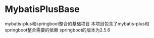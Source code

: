 # MybatisPlusBase
mybatis-plus和springboot整合的基础项目
本项目包含了mybatis-plus和springboot整合需要的依赖 springboot的版本为2.5.6
